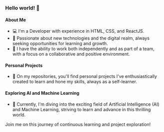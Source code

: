 ### Hello world! 👋

#### About Me
- 💻 I'm a Developer with experience in HTML, CSS, and ReactJS.
- 🚀 Passionate about new technologies and the digital realm, always seeking opportunities for learning and growth.
- 🤝 I have the ability to work both independently and as part of a team, with a focus on a collaborative and positive environment.

#### Personal Projects
- 🔨 On my repositories, you'll find personal projects I've enthusiastically created to learn and hone my skills, always as a self-learner.

#### Exploring AI and Machine Learning
- 🤖 Currently, I'm diving into the exciting field of Artificial Intelligence (AI) and Machine Learning, striving to learn and advance in this thrilling world.

Join me on this journey of continuous learning and project exploration!


<!---
juansm01/juansm01 is a ✨ special ✨ repository because its `README.md` (this file) appears on your GitHub profile.
You can click the Preview link to take a look at your changes.
--->
